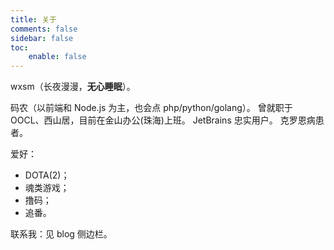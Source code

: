```yaml
---
title: 关于
comments: false
sidebar: false
toc:
    enable: false
---
```


wxsm（长夜漫漫，**无心睡眠**）。

码农（以前端和 Node.js 为主，也会点 php/python/golang）。
曾就职于 OOCL、西山居，目前在金山办公(珠海)上班。
JetBrains 忠实用户。
克罗恩病患者。

爱好：

* DOTA(2)；
* 魂类游戏；
* 撸码；
* 追番。

联系我：见 blog 侧边栏。
